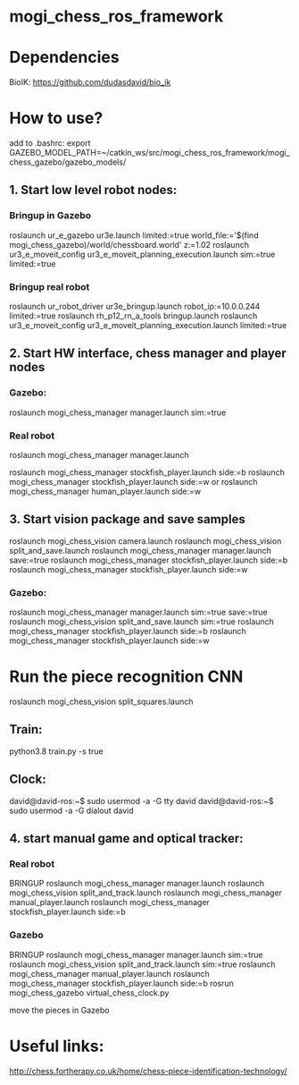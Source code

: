 # mogi_chess_ros_framework

# Dependencies
BioIK:
https://github.com/dudasdavid/bio_ik

# How to use?

add to .bashrc:
export GAZEBO_MODEL_PATH=~/catkin_ws/src/mogi_chess_ros_framework/mogi_chess_gazebo/gazebo_models/


## 1. Start low level robot nodes:
### Bringup in Gazebo
roslaunch ur_e_gazebo ur3e.launch limited:=true world_file:='$(find mogi_chess_gazebo)/world/chessboard.world' z:=1.02
roslaunch ur3_e_moveit_config ur3_e_moveit_planning_execution.launch sim:=true limited:=true

### Bringup real robot
roslaunch ur_robot_driver ur3e_bringup.launch robot_ip:=10.0.0.244 limited:=true
roslaunch rh_p12_rn_a_tools bringup.launch
roslaunch ur3_e_moveit_config ur3_e_moveit_planning_execution.launch limited:=true

## 2. Start HW interface, chess manager and player nodes
### Gazebo:
roslaunch mogi_chess_manager manager.launch sim:=true
### Real robot
roslaunch mogi_chess_manager manager.launch


roslaunch mogi_chess_manager stockfish_player.launch side:=b
roslaunch mogi_chess_manager stockfish_player.launch side:=w
or
roslaunch mogi_chess_manager human_player.launch side:=w

## 3. Start vision package and save samples
roslaunch mogi_chess_vision camera.launch
roslaunch mogi_chess_vision split_and_save.launch
roslaunch mogi_chess_manager manager.launch save:=true
roslaunch mogi_chess_manager stockfish_player.launch side:=b
roslaunch mogi_chess_manager stockfish_player.launch side:=w

### Gazebo:
roslaunch mogi_chess_manager manager.launch sim:=true save:=true
roslaunch mogi_chess_vision split_and_save.launch sim:=true
roslaunch mogi_chess_manager stockfish_player.launch side:=b
roslaunch mogi_chess_manager stockfish_player.launch side:=w


# Run the piece recognition CNN
roslaunch mogi_chess_vision split_squares.launch

## Train:
python3.8 train.py -s true

## Clock:
david@david-ros:~$ sudo usermod -a -G tty david
david@david-ros:~$ sudo usermod -a -G dialout david



## 4. start manual game and optical tracker:
### Real robot
BRINGUP
roslaunch mogi_chess_manager manager.launch
roslaunch mogi_chess_vision split_and_track.launch
roslaunch mogi_chess_manager manual_player.launch
roslaunch mogi_chess_manager stockfish_player.launch side:=b

### Gazebo
BRINGUP
roslaunch mogi_chess_manager manager.launch sim:=true
roslaunch mogi_chess_vision split_and_track.launch sim:=true
roslaunch mogi_chess_manager manual_player.launch
roslaunch mogi_chess_manager stockfish_player.launch side:=b
rosrun mogi_chess_gazebo virtual_chess_clock.py

move the pieces in Gazebo


# Useful links:
http://chess.fortherapy.co.uk/home/chess-piece-identification-technology/
